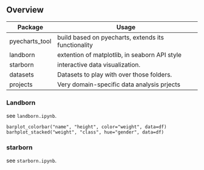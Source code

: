 ## Overview

| Package  | Usage  |  
|---|---| 
| pyecharts_tool | build based on pyecharts, extends its functionality |  
| landborn | extention of matplotlib, in seaborn API style |
| starborn | interactive data visualization. | 
| datasets | Datasets to play with over those folders. |
| projects | Very domain-specific data analysis prjects |


### Landborn

see `landborn.ipynb`.

    barplot_colorbar("name", "height", color="weight", data=df)
    barhplot_stacked("weight", "class", hue="gender", data=df)

### starborn

see `starborn.ipynb`.

    
